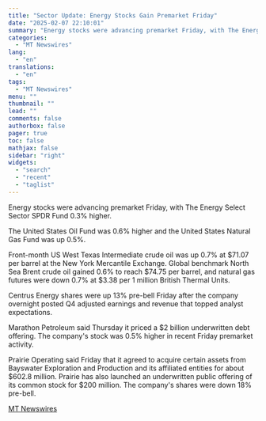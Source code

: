 ```yaml
---
title: "Sector Update: Energy Stocks Gain Premarket Friday"
date: "2025-02-07 22:10:01"
summary: "Energy stocks were advancing premarket Friday, with The Energy Select Sector SPDR Fund 0.3% higher. The United States Oil Fund was 0.6% higher and the United States Natural Gas Fund was up 0.5%. Front-month US West Texas Intermediate crude oil was up 0.7% at $71.07 per barrel at the New..."
categories:
  - "MT Newswires"
lang:
  - "en"
translations:
  - "en"
tags:
  - "MT Newswires"
menu: ""
thumbnail: ""
lead: ""
comments: false
authorbox: false
pager: true
toc: false
mathjax: false
sidebar: "right"
widgets:
  - "search"
  - "recent"
  - "taglist"
---
```


Energy stocks were advancing premarket Friday, with The Energy Select Sector SPDR Fund 0.3% higher.

The United States Oil Fund was 0.6% higher and the United States Natural Gas Fund was up 0.5%.

Front-month US West Texas Intermediate crude oil was up 0.7% at $71.07 per barrel at the New York Mercantile Exchange. Global benchmark North Sea Brent crude oil gained 0.6% to reach $74.75 per barrel, and natural gas futures were down 0.7% at $3.38 per 1 million British Thermal Units.

Centrus Energy shares were up 13% pre-bell Friday after the company overnight posted Q4 adjusted earnings and revenue that topped analyst expectations.

Marathon Petroleum said Thursday it priced a $2 billion underwritten debt offering. The company's stock was 0.5% higher in recent Friday premarket activity.

Prairie Operating said Friday that it agreed to acquire certain assets from Bayswater Exploration and Production and its affiliated entities for about $602.8 million. Prairie has also launched an underwritten public offering of its common stock for $200 million. The company's shares were down 18% pre-bell.

[MT Newswires](https://www.tradingview.com/news/mtnewswires.com:20250207:A3312551:0-sector-update-energy-stocks-gain-premarket-friday/)
